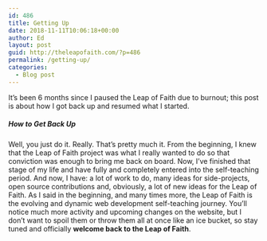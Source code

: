 ```yaml
---
id: 486
title: Getting Up
date: 2018-11-11T10:06:18+00:00
author: Ed
layout: post
guid: http://theleapofaith.com/?p=486
permalink: /getting-up/
categories:
  - Blog post
---
```

It’s been 6 months since I paused the Leap of Faith due to burnout; this post is about how I got back up and resumed what I started.

##### How to Get Back Up

Well, you just do it. Really. That’s pretty much it. From the beginning, I knew that the Leap of Faith project was what I really wanted to do so that conviction was enough to bring me back on board. Now, I’ve finished that stage of my life and have fully and completely entered into the self-teaching period. And now, I have: a lot of work to do, many ideas for side-projects, open source contributions and, obviously, a lot of new ideas for the Leap of Faith. As I said in the beginning, and many times more, the Leap of Faith is the evolving and dynamic web development self-teaching journey. You’ll notice much more activity and upcoming changes on the website, but I don’t want to spoil them or throw them all at once like an ice bucket, so stay tuned and officially **welcome back to the Leap of Faith**.